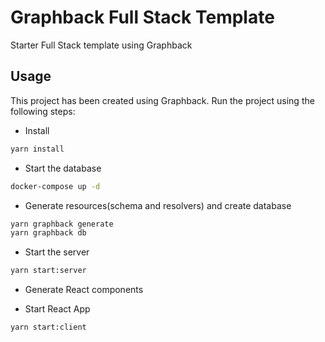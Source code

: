 # Graphback Full Stack Template

Starter Full Stack template using Graphback

## Usage

This project has been created using Graphback. Run the project using the following steps:

- Install

```sh
yarn install
```

- Start the database

```sh
docker-compose up -d
```

- Generate resources(schema and resolvers) and create database

```sh
yarn graphback generate
yarn graphback db
```

- Start the server

```sh
yarn start:server
```

- Generate React components

- Start React App

```sh
yarn start:client
```
